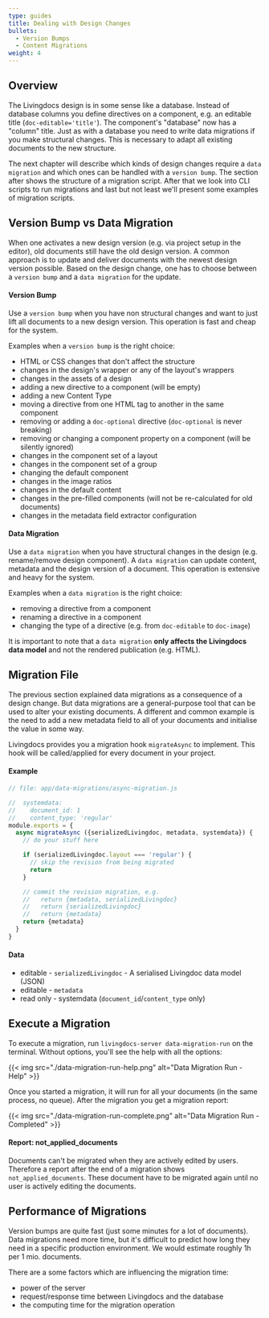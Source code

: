 ```yaml
---
type: guides
title: Dealing with Design Changes
bullets:
  - Version Bumps
  - Content Migrations
weight: 4
---
```


## Overview

The Livingdocs design is in some sense like a database. Instead of database columns you define directives on a component, e.g. an editable title (`doc-editable='title'`). The component's "database" now has a "column" title.
Just as with a database you need to write data migrations if you make structural changes. This is necessary to adapt all existing documents to the new structure.

The next chapter will describe which kinds of design changes require a `data migration` and which ones can be handled with a `version bump`. The section after shows the structure of a migration script. After that we look into CLI scripts to run migrations and last but not least we'll present some examples of migration scripts.

## Version Bump vs Data Migration

When one activates a new design version (e.g. via project setup in the editor), old documents still have the old design version. A common approach is to update and deliver documents with the newest design version possible. Based on the design change, one has to choose between a `version bump` and a `data migration` for the update.

#### Version Bump

Use a `version bump` when you have non structural changes and want to just lift all documents to a new design version. This operation is fast and cheap for the system.

Examples when a `version bump` is the right choice:
- HTML or CSS changes that don't affect the structure
- changes in the design's wrapper or any of the layout's wrappers
- changes in the assets of a design
- adding a new directive to a component (will be empty)
- adding a new Content Type
- moving a directive from one HTML tag to another in the same component
- removing or adding a `doc-optional` directive (`doc-optional` is never breaking)
- removing or changing a component property on a component (will be silently ignored)
- changes in the component set of a layout
- changes in the component set of a group
- changing the default component
- changes in the image ratios
- changes in the default content
- changes in the pre-filled components (will not be re-calculated for old documents)
- changes in the metadata field extractor configuration


#### Data Migration

Use a `data migration` when you have structural changes in the design (e.g. rename/remove design component). A `data migration` can update content, metadata and the design version of a document. This operation is extensive and heavy for the system.

Examples when a `data migration` is the right choice:
- removing a directive from a component
- renaming a directive in a component
- changing the type of a directive (e.g. from `doc-editable` to `doc-image`)

It is important to note that a `data migration` **only affects the Livingdocs data model** and not the rendered publication (e.g. HTML).

## Migration File

The previous section explained data migrations as a consequence of a design change. But data migrations are a general-purpose tool that can be used to alter your existing documents. A different and common example is the need to add a new metadata field to all of your documents and initialise the value in some way.

Livingdocs provides you a migration hook `migrateAsync` to implement. This hook will be called/applied for every document in your project.


#### Example

```js
// file: app/data-migrations/async-migration.js

//  systemdata:
//    document_id: 1
//    content_type: 'regular'
module.exports = {
  async migrateAsync ({serializedLivingdoc, metadata, systemdata}) {
    // do your stuff here

    if (serializedLivingdoc.layout === 'regular') {
      // skip the revision from being migrated
      return
    }

    // commit the revision migration, e.g.
    //   return {metadata, serializedLivingdoc}
    //   return {serializedLivingdoc}
    //   return {metadata}
    return {metadata}
  }
}
```

#### Data
* editable - `serializedLivingdoc` - A serialised Livingdoc data model (JSON)
* editable - `metadata`
* read only - systemdata (`document_id`/`content_type` only)


## Execute a Migration

To execute a migration, run `livingdocs-server data-migration-run` on the terminal. Without options, you'll see the help with all the options:

{{< img src="./data-migration-run-help.png" alt="Data Migration Run - Help" >}}

Once you started a migration, it will run for all your documents (in the same process, no queue). After the migration you get a migration report:

{{< img src="./data-migration-run-complete.png" alt="Data Migration Run - Completed" >}}

#### Report: not_applied_documents

Documents can't be migrated when they are actively edited by users. Therefore a report after the end of a migration shows `not_applied_documents`. These document have to be migrated again until no user is actively editing the documents.

## Performance of Migrations

Version bumps are quite fast (just some minutes for a lot of documents). Data migrations need more time, but it's difficult to predict how long they need in a specific production environment. We would estimate roughly 1h per 1 mio. documents.

There are a some factors which are influencing the migration time:
- power of the server
- request/response time between Livingdocs and the database
- the computing time for the migration operation
